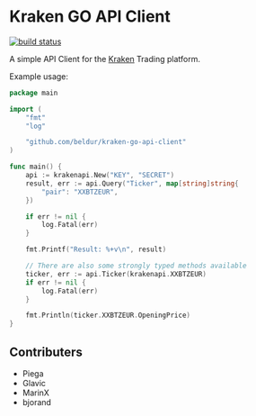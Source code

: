 Kraken GO API Client 
====================

[![build status](https://img.shields.io/travis/beldur/kraken-go-api-client/master.svg)](https://travis-ci.org/beldur/kraken-go-api-client)

A simple API Client for the [Kraken](https://www.kraken.com/ "Kraken") Trading platform.

Example usage:

```go
package main

import (
	"fmt"
	"log"

	"github.com/beldur/kraken-go-api-client"
)

func main() {
	api := krakenapi.New("KEY", "SECRET")
	result, err := api.Query("Ticker", map[string]string{
		"pair": "XXBTZEUR",
	})

	if err != nil {
		log.Fatal(err)
	}

	fmt.Printf("Result: %+v\n", result)

	// There are also some strongly typed methods available
	ticker, err := api.Ticker(krakenapi.XXBTZEUR)
	if err != nil {
		log.Fatal(err)
	}

	fmt.Println(ticker.XXBTZEUR.OpeningPrice)
}
```

## Contributers
 - Piega
 - Glavic
 - MarinX
 - bjorand